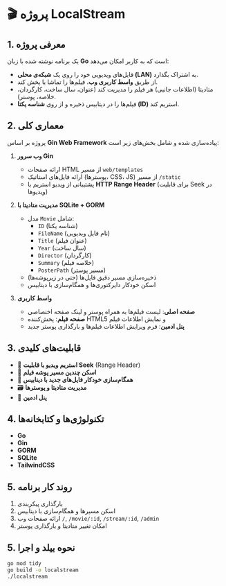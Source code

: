 # 🎬 پروژه LocalStream

## 1. معرفی پروژه

یک برنامه‌ نوشته شده با زبان **Go** است که به کاربر امکان می‌دهد:
- فایل‌های ویدیویی خود را روی یک **شبکه‌ی محلی (LAN)** به اشتراک بگذارد.
- از طریق **واسط کاربری وب**، فیلم‌ها را تماشا یا پخش کند.
- متادیتا (اطلاعات جانبی) هر فیلم را مدیریت کند (عنوان، سال ساخت، کارگردان، خلاصه، پوستر).
- فیلم‌ها را در دیتابیس ذخیره و از روی **شناسه یکتا (ID)** استریم کند.
  
## 2. معماری کلی
پروژه بر اساس **Gin Web Framework** پیاده‌سازی شده و شامل بخش‌های زیر است:

1. **وب سرور Gin**
   - ارائه صفحات HTML از مسیر `web/templates`
   - ارائه فایل‌های استاتیک (پوسترها، CSS، JS) از مسیر `/static`
   - پشتیبانی از ویدیو استریم با **HTTP Range Header** (برای قابلیت Seek در ویدیوها)

2. **مدیریت متادیتا با SQLite + GORM**
   - مدل `Movie` شامل:
     - `ID` (شناسه یکتا)
     - `FileName` (نام فایل ویدیویی)
     - `Title` (عنوان فیلم)
     - `Year` (سال ساخت)
     - `Director` (کارگردان)
     - `Summary` (خلاصه فیلم)
     - `PosterPath` (مسیر پوستر)
   - ذخیره‌سازی مسیر دقیق فایل‌ها (حتی در زیرپوشه‌ها)
   - اسکن خودکار دایرکتوری‌ها و همگام‌سازی با دیتابیس

3. **واسط کاربری**
   - **صفحه اصلی**: لیست فیلم‌ها به همراه پوستر و لینک صفحه اختصاصی
   - **صفحه فیلم**: پخش‌کننده HTML5 و نمایش اطلاعات فیلم
   - **پنل ادمین**: فرم ویرایش اطلاعات فیلم‌ها و بارگذاری پوستر جدید

## 3. قابلیت‌های کلیدی
- 🎥 **استریم ویدیو با قابلیت Seek** (Range Header)
- 📂 **اسکن چندین مسیر پوشه فیلم**
- 🔄 **همگام‌سازی خودکار فایل‌های جدید با دیتابیس**
- 🗃 **مدیریت متادیتا و پوسترها**
- 🔑 **پنل ادمین**
  
## 4. تکنولوژی‌ها و کتابخانه‌ها
- **Go**
- **Gin**
- **GORM**
- **SQLite**
- **TailwindCSS**
## 5. روند کار برنامه
1. بارگذاری پیکربندی
2. اسکن مسیرها و همگام‌سازی با دیتابیس
3. ارائه صفحات وب `/`, `/movie/:id`, `/stream/:id`, `/admin`
4. امکان تغییر متادیتا و بارگذاری پوستر

## 5. نحوه بیلد و اجرا
```sh
go mod tidy
go build -o localstream
./localstream
